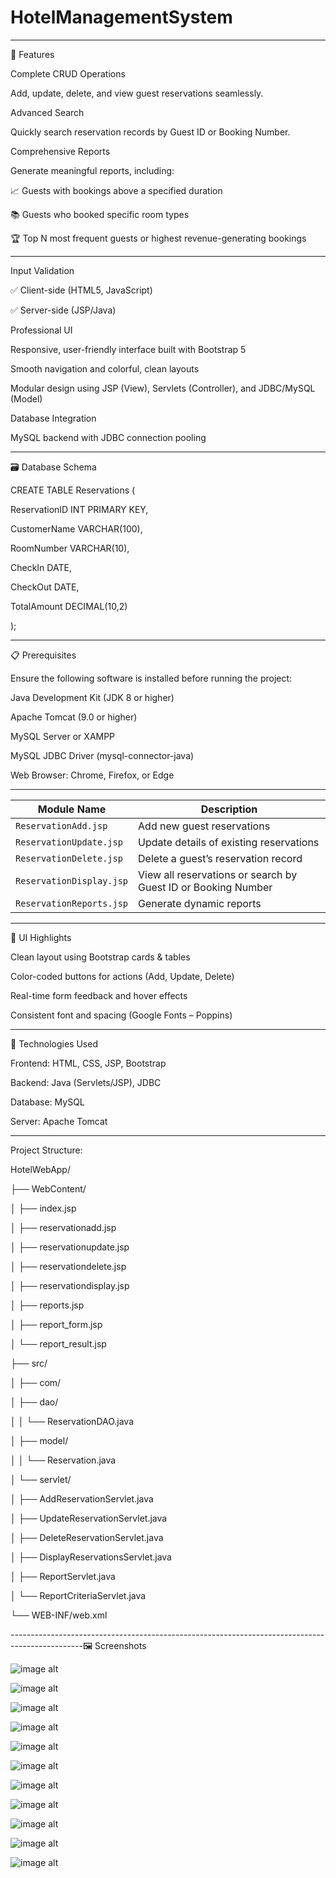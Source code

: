 # HotelManagementSystem
---
 
🚀 Features

Complete CRUD Operations

Add, update, delete, and view guest reservations seamlessly.

Advanced Search

Quickly search reservation records by Guest ID or Booking Number.

Comprehensive Reports

Generate meaningful reports, including:

📈 Guests with bookings above a specified duration

📚 Guests who booked specific room types

🏆 Top N most frequent guests or highest revenue-generating bookings

---

Input Validation

✅ Client-side (HTML5, JavaScript)

✅ Server-side (JSP/Java)

Professional UI

Responsive, user-friendly interface built with Bootstrap 5

Smooth navigation and colorful, clean layouts

Modular design using JSP (View), Servlets (Controller), and JDBC/MySQL (Model)

Database Integration

MySQL backend with JDBC connection pooling

---
🗃️ Database Schema

CREATE TABLE Reservations (

 ReservationID INT PRIMARY KEY,
 
 CustomerName VARCHAR(100),
 
 RoomNumber VARCHAR(10),
 
 CheckIn DATE,
 
 CheckOut DATE,
 
 TotalAmount DECIMAL(10,2)
 
);

---

📋 Prerequisites

Ensure the following software is installed before running the project:

Java Development Kit (JDK 8 or higher)

Apache Tomcat (9.0 or higher)

MySQL Server or XAMPP

MySQL JDBC Driver (mysql-connector-java)

Web Browser: Chrome, Firefox, or Edge

---

| Module Name              | Description                                                   |
| ------------------------ | ------------------------------------------------------------- |
| `ReservationAdd.jsp`     | Add new guest reservations                                    |
| `ReservationUpdate.jsp`  | Update details of existing reservations                       |
| `ReservationDelete.jsp`  | Delete a guest’s reservation record                           |
| `ReservationDisplay.jsp` | View all reservations or search by Guest ID or Booking Number |
| `ReservationReports.jsp` | Generate dynamic reports                                      |

---

🎨 UI Highlights

Clean layout using Bootstrap cards & tables

Color-coded buttons for actions (Add, Update, Delete)

Real-time form feedback and hover effects

Consistent font and spacing (Google Fonts – Poppins)

---

🔧 Technologies Used

Frontend: HTML, CSS, JSP, Bootstrap

Backend: Java (Servlets/JSP), JDBC

Database: MySQL

Server: Apache Tomcat

--------------------------------------------------------------------------------------------------------------------------------------------------------------------------------------------------------------------

Project Structure:

HotelWebApp/

├── WebContent/

│ ├── index.jsp

│ ├── reservationadd.jsp

│ ├── reservationupdate.jsp

│ ├── reservationdelete.jsp

│ ├── reservationdisplay.jsp

│ ├── reports.jsp

│ ├── report_form.jsp

│ └── report_result.jsp

├── src/

│ ├── com/

│ ├── dao/

│ │ └── ReservationDAO.java

│ ├── model/

│ │ └── Reservation.java

│ └── servlet/

│ ├── AddReservationServlet.java

│ ├── UpdateReservationServlet.java

│ ├── DeleteReservationServlet.java

│ ├── DisplayReservationsServlet.java

│ ├── ReportServlet.java

│ └── ReportCriteriaServlet.java

└── WEB-INF/web.xml

------------------------------------------------------------------------------------------------🖼️ Screenshots

![image alt](https://github.com/raghavendrapkarjagi/HotelManagementSystem/blob/main/output_screenshot/indexpage.png)

![image alt](https://github.com/raghavendrapkarjagi/HotelManagementSystem/blob/main/output_screenshot/addreservation.png)

![image alt](https://github.com/raghavendrapkarjagi/HotelManagementSystem/blob/main/output_screenshot/updatereservation1.png)

![image alt](https://github.com/raghavendrapkarjagi/HotelManagementSystem/blob/main/output_screenshot/updatereservation2.png)

![image alt](https://github.com/raghavendrapkarjagi/HotelManagementSystem/blob/main/output_screenshot/updatereservation3.png)

![image alt](https://github.com/raghavendrapkarjagi/HotelManagementSystem/blob/main/output_screenshot/cancelreservation1.png)

![image alt](https://github.com/raghavendrapkarjagi/HotelManagementSystem/blob/main/output_screenshot/cancelreservation2.png)

![image alt](https://github.com/raghavendrapkarjagi/HotelManagementSystem/blob/main/output_screenshot/viewreservation.png)

![image alt](https://github.com/raghavendrapkarjagi/HotelManagementSystem/blob/main/output_screenshot/report1.png)

![image alt](https://github.com/raghavendrapkarjagi/HotelManagementSystem/blob/main/output_screenshot/report2.png)

![image alt](https://github.com/raghavendrapkarjagi/HotelManagementSystem/blob/main/output_screenshot/report3.png)


